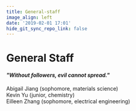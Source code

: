 ```yaml
---
title: General-staff
image_align: left
date: '2019-02-01 17:01'
hide_git_sync_repo_link: false
---
```


# General Staff   
#### _"Without followers, evil cannot spread."_
Abigail Jiang (sophomore, materials science)  
Kevin Yu (junior, chemistry)  
Eilleen Zhang (sophomore, electrical engineering)  